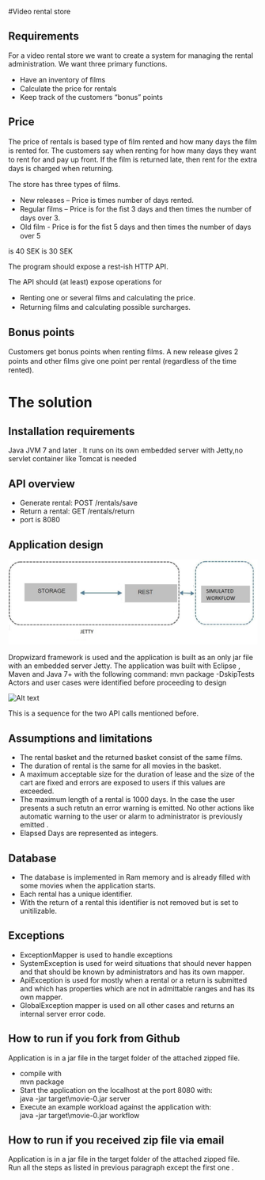 #Video rental store

## Requirements
For a video rental store we want to create a system for managing the rental administration.
We want three primary functions.
- Have an inventory of ﬁlms
- Calculate the price for rentals
- Keep track of the customers “bonus” points

## Price
The price of rentals is based type of ﬁlm rented and how many days the ﬁlm is rented for.
The customers say when renting for how many days they want to rent for and pay up front. If
the ﬁlm is returned late, then rent for the extra days is charged when returning.

The store has three types of ﬁlms.
- New releases – Price is <premium price> times number of days rented.
- Regular ﬁlms – Price is <basic price> for the ﬁst 3 days and then <basic price> times
the number of days over 3.
- Old ﬁlm - Price is <basic price> for the ﬁst 5 days and then <basic price> times the
number of days over 5

<premium price> is 40 SEK
<basic price> is 30 SEK

The program should expose a rest-ish HTTP API.
 
The API should (at least) expose operations for
- Renting one or several ﬁlms and calculating the price.
- Returning ﬁlms and calculating possible surcharges.

## Bonus points
Customers get bonus points when renting ﬁlms. A new release gives 2 points and other ﬁlms
give one point per rental (regardless of the time rented).

# The solution

## Installation requirements
Java JVM 7 and later .
It runs on its own embedded server with Jetty,no servlet container like Tomcat is needed

## API overview
- Generate rental: POST /rentals/save 
- Return a rental: GET /rentals/return 
- port is 8080  

## Application design

![Alt text](MOVIE_api.jpg "architecture")

Dropwizard framework is used and the application is built as an only jar file with an embedded server Jetty.
The application was built with Eclipse , Maven and Java 7+ with the following command:
mvn package -DskipTests
Actors and user cases were identified before proceeding to design


![Alt text](movie_sequence.png "sequence")

This is a sequence for the two API calls mentioned before.

## Assumptions and limitations
- The rental basket and the returned basket consist of the same films.
- The duration of rental is the same for all movies in the basket.
- A maximum acceptable size for the  duration of lease and the size of the cart are fixed and 
errors are exposed to users if this values are exceeded.
- The maximum length of a rental is 1000 days. In the case the user presents a such retutn an 
error warning is emitted. No other actions like automatic warning to the user or alarm to 
administrator is previously emitted .
- Elapsed Days are represented as integers.



## Database
- The database is implemented in Ram memory and is already filled with some movies when
the application starts.
- Each rental has a unique identifier.
- With the return of a rental this identifier is not removed but is set to unitilizable.

## Exceptions
- ExceptionMapper is used to handle exceptions
- SystemException is used for weird situations that should never happen and that should be 
known by administrators and has its own mapper.
- ApiException is used for mostly when a rental or a return is submitted and which has 
properties which are not in admittable ranges and has its own mapper.
- GlobalException mapper is used on all other cases and returns an internal server error code. 




## How to run if you fork from Github
Application is in a jar file in the target folder of the attached zipped file. 

- compile with
<br> mvn package
- Start the application on the localhost at the port 8080 with:
<br> java -jar target\movie-0.jar server 
- Execute an example workload against the application with:
<br> java -jar target\movie-0.jar workflow

## How to run if you received zip file via email
Application is in a jar file in the target folder of the attached zipped file. 
<br> Run all the steps as listed in previous paragraph except the first one .